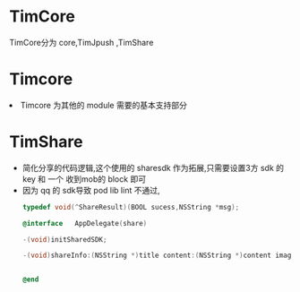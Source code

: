 # TimCore
TimCore分为 core,TimJpush ,TimShare 


<h1>Timcore</h1>
<li>Timcore 为其他的 module 需要的基本支持部分 </li>

 
<h1>TimShare</h1>
<ul>
<li>简化分享的代码逻辑,这个使用的 sharesdk 作为拓展,只需要设置3方 sdk 的 key 和 一个 收到mob的 block 即可</li>
<li>因为 qq 的 sdk导致 pod lib lint 不通过,</li>

````objectivec
typedef void(^ShareResult)(BOOL sucess,NSString *msg);

@interface   AppDelegate(share)

-(void)initSharedSDK;

-(void)shareInfo:(NSString *)title content:(NSString *)content image:(id)image  url:(NSString *)url actionSheet:(UIView *)actionSheet onShareStateChanged:(ShareResult)shareStateChangedHandler;


@end


